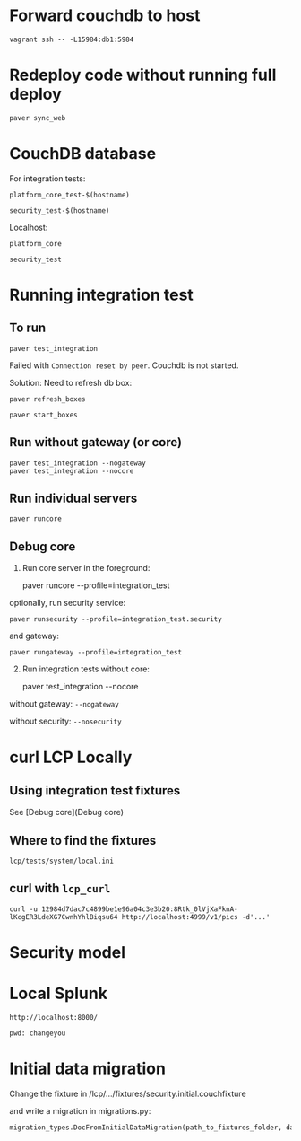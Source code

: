 Forward couchdb to host
=======================

    vagrant ssh -- -L15984:db1:5984

Redeploy code without running full deploy
=========================================

    paver sync_web

CouchDB database
================

For integration tests:

    platform_core_test-$(hostname)

    security_test-$(hostname)

Localhost:

    platform_core

    security_test

Running integration test
========================

To run
------

    paver test_integration

Failed with `Connection reset by peer`.  Couchdb is not started.

Solution: Need to refresh db box:

    paver refresh_boxes

    paver start_boxes

Run without gateway (or core)
-----------------------------

    paver test_integration --nogateway
    paver test_integration --nocore

Run individual servers
----------------------

    paver runcore

Debug core
----------

1. Run core server in the foreground:

    paver runcore --profile=integration_test

optionally, run security service:

    paver runsecurity --profile=integration_test.security

and gateway:

    paver rungateway --profile=integration_test

2. Run integration tests without core:

    paver test_integration --nocore

without gateway: `--nogateway`

without security: `--nosecurity`

curl LCP Locally
================

Using integration test fixtures
-------------------------------

See [Debug core](Debug core)

Where to find the fixtures
--------------------------

    lcp/tests/system/local.ini

curl with `lcp_curl`
--------------------

    curl -u 12984d7dac7c4899be1e96a04c3e3b20:8Rtk_0lVjXaFknA-lKcgER3LdeXG7CwnhYhlBiqsu64 http://localhost:4999/v1/pics -d'...'

Security model
==============


Local Splunk
============

    http://localhost:8000/

    pwd: changeyou

Initial data migration
======================

Change the fixture in /lcp/.../fixtures/security.initial.couchfixture

and write a migration in migrations.py:

```python
migration_types.DocFromInitialDataMigration(path_to_fixtures_folder, database, fixture_id)
```
